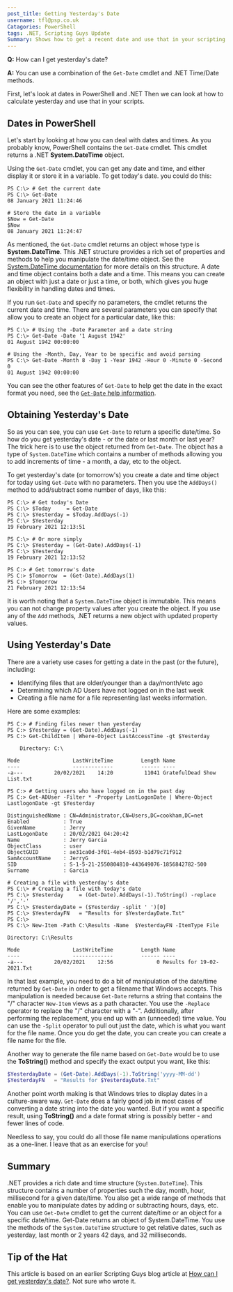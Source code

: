 ```yaml
---
post_title: Getting Yesterday's Date
username: tfl@psp.co.uk
Catagories: PowerShell
tags: .NET, Scripting Guys Update
Summary: Shows how to get a recent date and use that in your scripting.
---
```



**Q:** How can I get yesterday's date?

**A:** You can use a combination of the `Get-Date` cmdlet and .NET Time/Date methods.

First, let's look at dates in PowerShell and .NET
Then we can look at how to calculate yesterday and use that in your scripts.

## Dates in PowerShell

Let's start by looking at how you can deal with dates and times.
As you probably know, PowerShell contains the `Get-Date` cmdlet.
This cmdlet returns a .NET **System.DateTime** object.

Using the `Get-Date` cmdlet, you can get any date and time, and either display it or store it in a variable. 
To get today's date. you could do this:

```powershell-console
PS C:\> # Get the current date
PS C:\> Get-Date
08 January 2021 11:24:46

# Store the date in a variable
$Now = Get-Date
$Now
08 January 2021 11:24:47
```

As mentioned, the `Get-Date` cmdlet returns an object whose type is **System.DateTime**.
This .NET structure provides a rich set of properties and methods to help you manipulate the date/time object.
See the [System.DateTime documentation](https://docs.microsoft.com/dotnet/api/system.datetime) for more details on this structure.
A date and time object contains both a date and a time.
This means you can create an object with just a date or just a time, or both, which gives you huge flexibility in handling dates and times.

If you run `Get-Date` and specify no parameters, the cmdlet returns the current date and time.
There are several parameters you can specify that allow you to create an object for a particular date, like this:

```powershell-console
PS C:\> # Using the -Date Parameter and a date string
PS C:\> Get-Date -Date '1 August 1942'
01 August 1942 00:00:00

# Using the -Month, Day, Year to be specific and avoid parsing
PS C:\> Get-Date -Month 8 -Day 1 -Year 1942 -Hour 0 -Minute 0 -Second 0
01 August 1942 00:00:00
```

You can see the other features of `Get-Date` to help get the date in the exact format you need, see the [`Get-Date` help information](https://docs.microsoft.com/powershell/module/microsoft.powershell.utility/get-date?view=powershell-7.1).

## Obtaining Yesterday's Date

So as you can see, you can use `Get-Date` to return a specific date/time.
So how do you get yesterday's date - or the date or last month or last year?
The trick here is to use the object returned from `Get-Date`.
The object has a type of `System.DateTime` which contains a number of methods allowing you to add increments of time - a month, a day, etc to the object.

To get yesterday's date (or tomorrow's) you create a date and time object for today using `Get-Date` with no parameters.
Then you use the ``AddDays()`` method to add/subtract some number of days, like this:

```powershell-console
PS C:\> # Get today's Date
PS C:\> $Today     = Get-Date
PS C:\> $Yesterday = $Today.AddDays(-1)
PS C:\> $Yesterday
19 February 2021 12:13:51

PS C:\> # Or more simply
PS C:\> $Yesterday = (Get-Date).AddDays(-1)
PS C:\> $Yesterday
19 February 2021 12:13:52

PS C:> # Get tomorrow's date
PS C:> $Tomorrow  = (Get-Date).AddDays(1)
PS C:> $Tomorrow
21 February 2021 12:13:54
```

It is worth noting that a `System.DateTime` object is immutable.
This means you can not change property values after you create the object.
If you use any of the `Add` methods, .NET returns a new object with updated property values.

## Using Yesterday's Date

There are a variety use cases for getting a date in the past (or the future), including:

* Identifying files that are older/younger than a day/month/etc ago
* Determining which AD Users have not logged on in the last week
* Creating a file name for a file representing last weeks information.

Here are some examples:

```powershell-console
PS C:> # Finding files newer than yesterday
PS C:> $Yesterday = (Get-Date).AddDays(-1)
PS C:> Get-ChildItem | Where-Object LastAccessTime -gt $Yesterday

    Directory: C:\
    
Mode                 LastWriteTime         Length Name
----                 -------------         ------ ----
-a---          20/02/2021    14:20          11041 GratefulDead Show List.txt

PS C:> # Getting users who have logged on in the past day
PS C:> Get-ADUser -Filter * -Property LastLogonDate | Where-Object LastlogonDate -gt $Yesterday

DistinguishedName : CN=Administrator,CN=Users,DC=cookham,DC=net
Enabled           : True
GivenName         : Jerry
LastLogonDate     : 20/02/2021 04:20:42
Name              : Jerry Garcia
ObjectClass       : user
ObjectGUID        : ae31ca0d-3f01-4eb4-8593-b1d79c71f912
SamAccountName    : JerryG
SID               : S-1-5-21-2550804810-443649076-1856842782-500
Surname           : Garcia

# Creating a file with yesterday's date
PS C:\> # Creating a file with today's date
PS C:\> $Yesterday     = (Get-Date).AddDays(-1).ToString() -replace '/','-'
PS C:\> $YesterdayDate = ($Yesterday -split ' ')[0]
PS C:\> $YesterdayFN   = "Results for $YesterdayDate.Txt"
PS C:\> 
PS C:\> New-Item -Path C:\Results -Name  $YesterdayFN -ItemType File

Directory: C:\Results

Mode                 LastWriteTime         Length Name
----                 -------------         ------ ----
-a---          20/02/2021    12:56              0 Results for 19-02-2021.Txt
```

In that last example, you need to do a bit of manipulation of the date/time returned by `Get-Date` in order to get a filename that Windows accepts.
This manipulation is needed because `Get-Date` returns a string that contains the "/" character `New-Item` views as a path character.
You use the `-Replace` operator to replace the "/" character with a "-".
Additionally, after performing the replacement, you end up with an (unneeded) time value.
You can use the `-Split` operator to pull out just the date, which is what you want for the file name.
Once you do get the date, you can create you can create a file name for the file.

Another way to generate the file name based on `Get-Date` would be to use the **ToString()** method and specify the exact output you want, like this:

```powershell
$YesterdayDate = (Get-Date).AddDays(-1).ToString('yyyy-MM-dd')         
$YesterdayFN   = "Results for $YesterdayDate.Txt"
```

Another point worth making is that Windows tries to display dates in a culture-aware way.
`Get-Date` does a fairly good job in most cases of converting a date string into the date you wanted.
But if you want a specific result, using **ToString()** and a date format string is possibly better - and fewer lines of code.

Needless to say, you could do all those file name manipulations operations as a one-liner.
I leave that as an exercise for you!

## Summary

.NET provides a rich date and time structure (`System.DateTime`).
This structure contains a number of properties such the day, month, hour, millisecond for a given date/time.
You also get a wide range of methods that enable you to manipulate dates by adding or subtracting hours, days, etc.
You can use `Get-Date` cmdlet to get the current date/time or an object for a specific date/time.
Get-Date returns an object of System.DateTime.
You use the methods of the `System.DateTime` structure to get relative dates, such as yesterday, last month or 2 years 42 days, and 32 milliseconds.

## Tip of the Hat

This article is based on an earlier Scripting Guys blog article at [How can I get yesterday's date?](https://devblogs.microsoft.com/scripting/how-can-i-get-yesterdays-date).
Not sure who wrote it.

